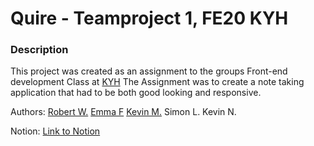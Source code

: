 # Quire - Teamproject 1, FE20 KYH

### Description
This project was created as an assignment to the groups Front-end development Class at [KYH](https://kyh.se/)
The Assignment was to create a note taking application that had to be both good looking and responsive. 


Authors:
[Robert W.](https://github.com/robonexx)
[Emma F](https://github.com/EmmaFranzen)
[Kevin M.](https://github.com/Kevmorales/)
Simon L.
Kevin N.

Notion: [Link to Notion](https://www.notion.so/a14456af3da54e22aa347cbd1e89df6d?v=0d91800b9c9c4b4c87ce1847ff41611e)
